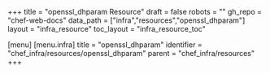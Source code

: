 +++
title = "openssl_dhparam Resource"
draft = false
robots = ""
gh_repo = "chef-web-docs"
data_path = ["infra","resources","openssl_dhparam"]
layout = "infra_resource"
toc_layout = "infra_resource_toc"

[menu]
  [menu.infra]
    title = "openssl_dhparam"
    identifier = "chef_infra/resources/openssl_dhparam"
    parent = "chef_infra/resources"
+++

<!-- The contents of this page are automatically generated from the openssl_dhparam.yaml file in the data directory. -->
<!-- To suggest a change, edit the https://github.com/chef/chef/blob/master/lib/chef/resource/openssl_dhparam.rb file
      and submit a pull request to the https://github.com/chef/chef repository. -->
